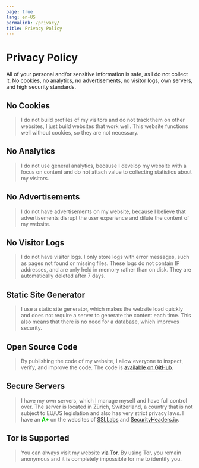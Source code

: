 ```yaml
---
page: true
lang: en-US
permalink: /privacy/
title: Privacy Policy
---
```


# Privacy Policy

All of your personal and/or sensitive information is safe, as I do not collect it. No cookies, no analytics, no advertisements, no visitor logs, own servers, and high security standards.

## No Cookies
> I do not build profiles of my visitors and do not track them on other websites, I just build websites that work well. This website functions well without cookies, so they are not necessary.
## No Analytics
> I do not use general analytics, because I develop my website with a focus on content and do not attach value to collecting statistics about my visitors.
## No Advertisements
> I do not have advertisements on my website, because I believe that advertisements disrupt the user experience and dilute the content of my website.
## No Visitor Logs
> I do not have visitor logs. I only store logs with error messages, such as pages not found or missing files. These logs do not contain IP addresses, and are only held in memory rather than on disk. They are automatically deleted after 7 days.
## Static Site Generator
> I use a static site generator, which makes the website load quickly and does not require a server to generate the content each time. This also means that there is no need for a database, which improves security.
## Open Source Code
> By publishing the code of my website, I allow everyone to inspect, verify, and improve the code. The code is [available on GitHub](https://github.com/ricardobalk/website).
## Secure Servers
> I have my own servers, which I manage myself and have full control over. The server is located in Zürich, Switzerland, a country that is not subject to EU/US legislation and also has very strict privacy laws. I have an **<span style="color: #00cc00;">A+</span>** on the websites of [SSLLabs](https://www.ssllabs.com/ssltest/analyze.html?d=ricardobalk.nl) and [SecurityHeaders.io](https://securityheaders.com/?q=ricardobalk.nl&followRedirects=on).

## Tor is Supported
> You can always visit my website [via Tor](http://nciwf3vh63efdjqymcpq2uey2ahufyskyzeon4zomd6vg4lpdg5vfiyd.onion/). By using Tor, you remain anonymous and it is completely impossible for me to identify you.
